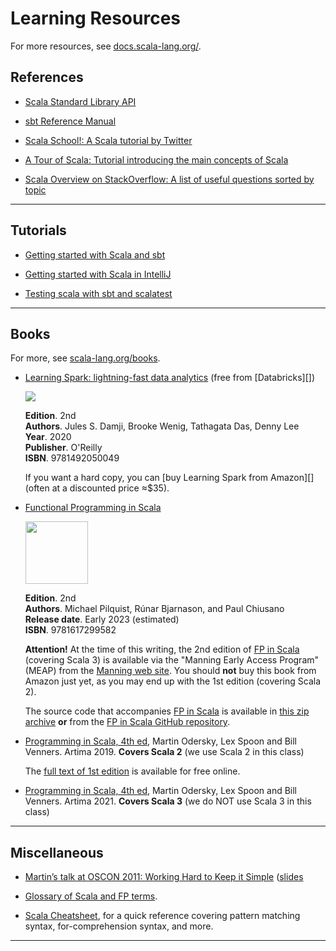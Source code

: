 # Learning Resources

For more resources, see [docs.scala-lang.org/](https://docs.scala-lang.org/).

## References

+  [Scala Standard Library API](http://www.scala-lang.org/api/)

+  [sbt Reference Manual](https://www.scala-sbt.org/1.x/docs/index.html)

+  [Scala School!: A Scala tutorial by Twitter](https://twitter.github.io/scala_school/)

+  [A Tour of Scala: Tutorial introducing the main concepts of Scala](http://docs.scala-lang.org/tutorials/tour/tour-of-scala.html)

+  [Scala Overview on StackOverflow: A list of useful questions sorted by topic](https://stackoverflow.com/tags/scala/info)

----------------

## Tutorials

+  [Getting started with Scala and sbt](https://docs.scala-lang.org/getting-started/sbt-track/getting-started-with-scala-and-sbt-on-the-command-line.html)

+  [Getting started with Scala in IntelliJ](https://docs.scala-lang.org/getting-started/intellij-track/getting-started-with-scala-in-intellij.html)

+  [Testing scala with sbt and scalatest](https://docs.scala-lang.org/getting-started/sbt-track/testing-scala-with-sbt-on-the-command-line.html)


----------------


## Books

For more, see [scala-lang.org/books](https://docs.scala-lang.org/books.html).

+  [Learning Spark: lightning-fast data analytics][] (free from [Databricks][])  


   <a target="_blank" href="https://www.amazon.com/Learning-Spark-Jules-Damji/dp/1492050040?crid=3922OBOMC4O67&keywords=data+scala+spark&qid=1661105501&sprefix=data+scala+spark%2Caps%2C176&sr=8-11&linkCode=li2&tag=typefunc-20&linkId=420ae13a00412ebcd14e6222a8a1a564&language=en_US&ref_=as_li_ss_il"><img border="0" src="https://ws-na.amazon-adsystem.com/widgets/q?_encoding=UTF8&ASIN=1492050040&Format=_SL160_&ID=AsinImage&MarketPlace=US&ServiceVersion=20070822&WS=1&tag=typefunc-20&language=en_US" ></a>

   **Edition**. 2nd  
   **Authors**. Jules S. Damji, Brooke Wenig, Tathagata Das, Denny Lee  
   **Year**. 2020  
   **Publisher**. O'Reilly  
   **ISBN**. 9781492050049

   If you want a hard copy, you can [buy Learning Spark from Amazon][] (often at a discounted price ≈$35).


+  [Functional Programming in Scala][FP in Scala]  

   <a href="https://www.manning.com/books/functional-programming-in-scala-second-edition"><img src="https://images.manning.com/264/352/resize/book/4/156da28-8fb7-4015-bc02-986c2c4e0828/Pilquist-MEAP-HI.png" width="100"></a>

   **Edition**. 2nd  
   **Authors**. Michael Pilquist, Rúnar Bjarnason, and Paul Chiusano  
   **Release date**. Early 2023 (estimated)  
   **ISBN**. 9781617299582

   **Attention!** At the time of this writing, the 2nd edition of [FP in Scala][] (covering Scala 3) is available via the "Manning Early Access Program" (MEAP) from the [Manning web site][]. You should **not** buy this book from Amazon just yet, as you may end up with the 1st edition (covering Scala 2).

   The source code that accompanies [FP in Scala][] is available in [this zip archive](https://www.manning.com/downloads/2363) **or** from the [FP in Scala GitHub repository][].

+  [Programming in Scala, 4th ed](https://www.artima.com/shop/programming_in_scala_4ed), Martin Odersky, Lex Spoon and Bill Venners. Artima 2019.  **Covers Scala 2** (we use Scala 2 in this class)

   The [full text of 1st edition](https://www.artima.com/pins1ed/) is available for free online.

+  [Programming in Scala, 4th ed](https://www.artima.com/shop/programming_in_scala_5ed), Martin Odersky, Lex Spoon and Bill Venners. Artima 2021.  **Covers Scala 3** (we do NOT use Scala 3 in this class)

----------------

## Miscellaneous

+  [Martin’s talk at OSCON 2011: Working Hard to Keep it Simple](http://www.youtube.com/watch?v=3jg1AheF4n0) ([slides](https://www.slideshare.net/Odersky/oscon-keynote-working-hard-to-keep-it-simple)


+  [Glossary of Scala and FP terms](http://docs.scala-lang.org/glossary/).

+  [Scala Cheatsheet](https://docs.scala-lang.org/cheatsheets/), for a quick reference covering pattern matching syntax, for-comprehension syntax, and more.


----------------


[FP in Scala]: https://www.manning.com/books/functional-programming-in-scala-second-edition
[FP in Scala GitHub repository]: https://github.com/fpinscala/fpinscala
[FP in Scala web page]: https://www.manning.com/books/functional-programming-in-scala-second-edition
[fpinscala]: https://github.com/fpinscala/fpinscala
[free electronic copy of Learning Spark, 2nd ed]: https://pages.databricks.com/rs/094-YMS-629/images/LearningSpark2.0.pdf
[free electronic copy of Learning Spark]: https://pages.databricks.com/rs/094-YMS-629/images/LearningSpark2.0.pdf
[Learning Spark]: https://pages.databricks.com/rs/094-YMS-629/images/LearningSpark2.0.pdf
[Learning Spark, 2nd ed]: https://pages.databricks.com/rs/094-YMS-629/images/LearningSpark2.0.pdf
[Learning Spark: Lightning-Fast Data Analytics]: https://pages.databricks.com/rs/094-YMS-629/images/LearningSpark2.0.pdf
[Learning Spark: Lightning-Fast Data Analytics, 2nd ed]: https://pages.databricks.com/rs/094-YMS-629/images/LearningSpark2.0.pdf
[Learning Spark publisher web page]: https://www.oreilly.com/library/view/learning-spark/9781449359034/

[Manning web site]: https://www.manning.com/books/functional-programming-in-scala-second-edition
[me]: https://williamdemeo.gitlab.io/
